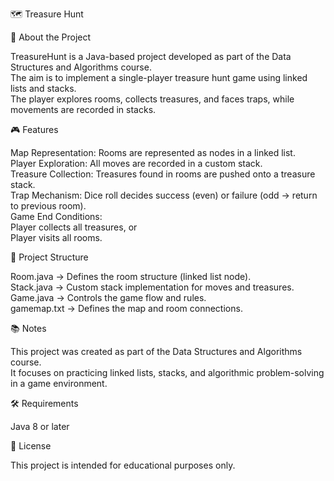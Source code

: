 🗺️ Treasure Hunt

📌 About the Project

TreasureHunt is a Java-based project developed as part of the Data Structures and Algorithms course.  
The aim is to implement a single-player treasure hunt game using linked lists and stacks.  
The player explores rooms, collects treasures, and faces traps, while movements are recorded in stacks.  

🎮 Features

Map Representation: Rooms are represented as nodes in a linked list.  
Player Exploration: All moves are recorded in a custom stack.  
Treasure Collection: Treasures found in rooms are pushed onto a treasure stack.  
Trap Mechanism: Dice roll decides success (even) or failure (odd → return to previous room).  
Game End Conditions:  
Player collects all treasures, or  
Player visits all rooms.  

📂 Project Structure

Room.java → Defines the room structure (linked list node).  
Stack.java → Custom stack implementation for moves and treasures.  
Game.java → Controls the game flow and rules.  
gamemap.txt → Defines the map and room connections.  

📚 Notes

This project was created as part of the Data Structures and Algorithms course.  
It focuses on practicing linked lists, stacks, and algorithmic problem-solving in a game environment.  

🛠️ Requirements

Java 8 or later  

📄 License

This project is intended for educational purposes only.  
